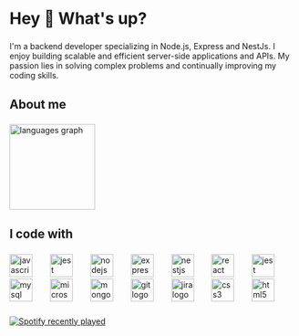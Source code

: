 <h1 align="left">Hey 👋 What's up?</h1>

###

<p align="left">I'm a backend developer specializing in Node.js, Express and NestJs. I enjoy building scalable and efficient server-side applications and APIs. My passion lies in solving complex problems and continually improving my coding skills.</p>

###

<h2 align="left">About me</h2>

###

<div align="left">
  <img src="https://github-readme-stats.vercel.app/api/top-langs?username=StxvenDev&locale=en&hide_title=false&layout=compact&card_width=520&langs_count=5&theme=dracula&hide_border=false&order=2" height="150" alt="languages graph"  />
</div>

###

<h2 align="left">I code with</h2>

###

<div align="left">
  <img src="https://cdn.jsdelivr.net/gh/devicons/devicon/icons/javascript/javascript-original.svg" height="40" alt="javascript logo"  />
  <img width="23" />
  <img src="https://cdn.jsdelivr.net/gh/devicons/devicon/icons/typescript/typescript-original.svg" height="40" alt="jest logo"  />
  <img width="23" />
  <img src="https://cdn.jsdelivr.net/gh/devicons/devicon/icons/nodejs/nodejs-original.svg" height="40" alt="nodejs logo"  />
  <img width="23" />
  <img src="https://skillicons.dev/icons?i=express" height="40" alt="express logo"  />
  <img width="23" />
  <img src="https://cdn.jsdelivr.net/gh/devicons/devicon/icons/nestjs/nestjs-original.svg" height="40" alt="nestjs logo"  />
  <img width="23" />
  <img src="https://cdn.jsdelivr.net/gh/devicons/devicon/icons/react/react-original.svg" height="40" alt="react logo"  />
  <img width="23" />
  <img src="https://cdn.jsdelivr.net/gh/devicons/devicon/icons/jest/jest-plain.svg" height="40" alt="jest logo"  />
  <img width="23" />
  <img src="https://cdn.jsdelivr.net/gh/devicons/devicon/icons/mysql/mysql-original.svg" height="40" alt="mysql logo"  />
  <img width="23" />
  <img src="https://cdn.jsdelivr.net/gh/devicons/devicon/icons/microsoftsqlserver/microsoftsqlserver-plain.svg" height="40" alt="microsoftsqlserver logo"  />
  <img width="23" />
  <img src="https://cdn.jsdelivr.net/gh/devicons/devicon/icons/mongodb/mongodb-original.svg" height="40" alt="mongodb logo"  />
  <img width="23" />
  <img src="https://cdn.jsdelivr.net/gh/devicons/devicon/icons/git/git-original.svg" height="40" alt="git logo"  />
  <img width="23" />
  <img src="https://cdn.jsdelivr.net/gh/devicons/devicon/icons/jira/jira-original.svg" height="40" alt="jira logo"  />
  <img width="23" />
  <img src="https://cdn.jsdelivr.net/gh/devicons/devicon/icons/css3/css3-original.svg" height="40" alt="css3 logo"  />
  <img width="23" />
  <img src="https://cdn.jsdelivr.net/gh/devicons/devicon/icons/html5/html5-original.svg" height="40" alt="html5 logo"  />
</div>

###

<div align="left">
  <a href="https://open.spotify.com/user/12161252242">
    <img src="https://spotify-recently-played-readme.vercel.app/api?user=12161252242&count=5&unique=true" alt="Spotify recently played"  />
  </a>
</div>
